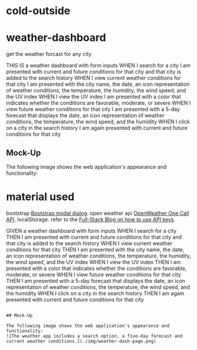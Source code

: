 # cold-outside
# weather-dashboard
 get the weather forcast for any city

 THIS IS a weather dashboard with form inputs
WHEN I search for a city
I am presented with current and future conditions for that city and that city is added to the search history
WHEN I view current weather conditions for that city
I am presented with the city name, the date, an icon representation of weather conditions, the temperature, the humidity, the wind speed, and the UV index
WHEN I view the UV index
I am presented with a color that indicates whether the conditions are favorable, moderate, or severe
WHEN I view future weather conditions for that city
 I am presented with a 5-day forecast that displays the date, an icon representation of weather conditions, the temperature, the wind speed, and the humidity
WHEN I click on a city in the search history
 I am again presented with current and future conditions for that city


## Mock-Up

The following image shows the web application's appearance and functionality:

# material used
bootstrap [Bootstrap modal dialog](https://getbootstrap.com/docs/4.5/components/modal/).
open weather api [OpenWeather One Call API](https://openweathermap.org/api/one-call-api).
localStorage.
refer to the [Full-Stack Blog on how to use API keys](https://coding-boot-camp.github.io/full-stack/apis/how-to-use-api-keys).

GIVEN a weather dashboard with form inputs
WHEN I search for a city
THEN I am presented with current and future conditions for that city and that city is added to the search history
WHEN I view current weather conditions for that city
THEN I am presented with the city name, the date, an icon representation of weather conditions, the temperature, the humidity, the wind speed, and the UV index
WHEN I view the UV index
THEN I am presented with a color that indicates whether the conditions are favorable, moderate, or severe
WHEN I view future weather conditions for that city
THEN I am presented with a 5-day forecast that displays the date, an icon representation of weather conditions, the temperature, the wind speed, and the humidity
WHEN I click on a city in the search history
THEN I am again presented with current and future conditions for that city
```

## Mock-Up

The following image shows the web application's appearance and functionality:
![The weather app includes a search option, a five-day forecast and current weather conditions.](./img/weather-dash-page.png)
